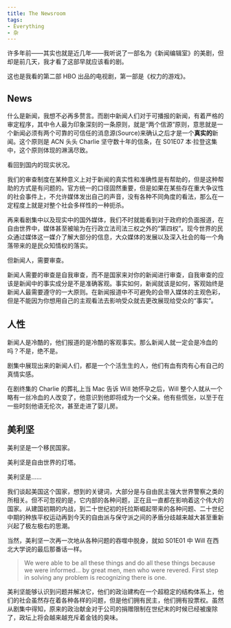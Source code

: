 ```yaml
---
title: The Newsroom
tags:
- Everything
- 杂
---
```


许多年前——其实也就是近几年——我听说了一部名为《新闻编辑室》的美剧，但却是前几天，我才看了这部早就应该看的剧。

这也是我看的第二部 HBO 出品的电视剧，第一部是《权力的游戏》。

## News

什么是新闻，我想不必再多赘言。而剧中新闻人们对于可播报的新闻，有着严格的审定程序，其中令人最为印象深刻的一条原则，就是“两个信源”原则，意思就是一个新闻必须有两个可靠的可信任的消息源(Source)来确认之后才是一个**真实的**新闻。这个原则是 ACN 头头 Charlie 坚守数十年的信条，在 S01E07 本·拉登这集中，这个原则体现的淋漓尽致。

看回到国内的现实状况。

我们的审查制度在某种意义上对于新闻的真实性和准确性是有帮助的，但是这种帮助的方式是有问题的。官方统一的口径固然重要，但是如果在某些存在重大争议性的社会事件上，不允许媒体发出自己的声音，没有各种不同角度的看法，那么在一定程度上就是对整个社会多样性的一种扼杀。

再来看剧集中以及现实中的国外媒体，我们不时就能看到对于政府的负面报道，在自由世界中，媒体甚至被喻为在行政立法司法三权之外的“第四权”。现今世界的民众通过媒体这一媒介了解大部分的信息，大众媒体的发展以及深入社会的每一个角落带来的是民众知情权的落实。

但新闻人，需要审查。

新闻人需要的审查是自我审查，而不是国家来对你的新闻进行审查，自我审查的应该是新闻中的事实成分是不是准确客观。事实如何，新闻就该是如何，客观始终是新闻人最需要遵守的一大原则。在新闻报道中不可避免的会带入媒体的主观色彩，但是不能因为你想用自己的主观看法去影响受众就去更改展现给受众的“事实”。



## 人性

新闻人是冷酷的，他们报道的是冷酷的客观事实。那么新闻人就一定会是冷血的吗？不是，绝不是。

剧集中展现出来的新闻人们，都是一个个活生生的人，他们有血有肉有心有自己的真情实感。

在剧终集的 Charlie 的葬礼上当 Mac 告诉 Will 她怀孕之后，Will 整个人就从一个略有一丝冷血的人改变了，他意识到他即将成为一个父亲。他有些慌张，以至于在一些时刻他语无伦次，甚至走进了婴儿房。

## 美利坚

美利坚是一个移民国家。

美利坚是自由世界的灯塔。

美利坚是……

我们谈起美国这个国家，想到的关键词，大部分是与自由民主强大世界警察之类的所相关。但不可忽视的是，它内部的各种问题，正在且一直都在影响着这个伟大的国家。从建国初期的内战，到二十世纪初的托拉斯崛起带来的各种问题、二十世纪中期的种族平权运动再到今天的自由派与保守派之间的矛盾分歧越来越大甚至重新兴起了极左极右的思潮。

当然，美利坚一次再一次地从各种问题的吞噬中脱身，就如 S01E01 中 Will 在西北大学说的最后那番话一样。

> We were able to be all these things and do all these things because we were informed… by great men, men who were revered. First step in solving any problem is recognizing there is one.

美利坚能够认识到问题并解决它，他们的政治建构在一个超稳定的结构体系上，他们的社会虽然存在着各种各样的问题，但是他们拥有民主，他们拥有投票权。虽然从剧集中得知，原来的政治献金对于公司的捐赠限制在世纪末的时候已经被废除了，政坛上将会越来越充斥着金钱的臭味。